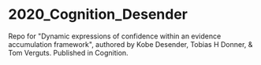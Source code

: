 # 2020_Cognition_Desender
Repo for "Dynamic expressions of confidence within an evidence accumulation framework", authored by Kobe Desender, Tobias H Donner, &amp; Tom Verguts. Published in Cognition.
